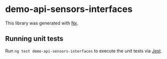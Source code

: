 # demo-api-sensors-interfaces

This library was generated with [Nx](https://nx.dev).

## Running unit tests

Run `ng test demo-api-sensors-interfaces` to execute the unit tests via [Jest](https://jestjs.io).

